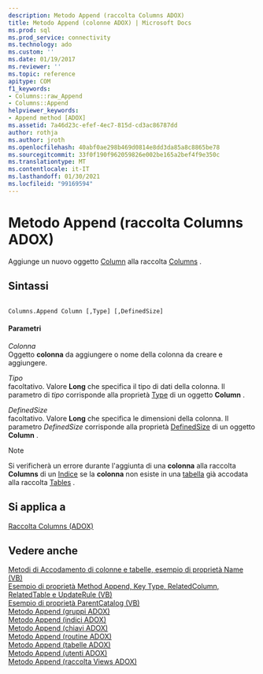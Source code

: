 ```yaml
---
description: Metodo Append (raccolta Columns ADOX)
title: Metodo Append (colonne ADOX) | Microsoft Docs
ms.prod: sql
ms.prod_service: connectivity
ms.technology: ado
ms.custom: ''
ms.date: 01/19/2017
ms.reviewer: ''
ms.topic: reference
apitype: COM
f1_keywords:
- Columns::raw_Append
- Columns::Append
helpviewer_keywords:
- Append method [ADOX]
ms.assetid: 7a46d23c-efef-4ec7-815d-cd3ac86787dd
author: rothja
ms.author: jroth
ms.openlocfilehash: 40abf0ae298b469d0814e8dd3da85a8c8865be78
ms.sourcegitcommit: 33f0f190f962059826e002be165a2bef4f9e350c
ms.translationtype: MT
ms.contentlocale: it-IT
ms.lasthandoff: 01/30/2021
ms.locfileid: "99169594"
---
```

# <a name="append-method-adox-columns"></a>Metodo Append (raccolta Columns ADOX)
Aggiunge un nuovo oggetto [Column](./column-object-adox.md) alla raccolta [Columns](./columns-collection-adox.md) .  
  
## <a name="syntax"></a>Sintassi  
  
```  
  
Columns.Append Column [,Type] [,DefinedSize]  
```  
  
#### <a name="parameters"></a>Parametri  
 *Colonna*  
 Oggetto **colonna** da aggiungere o nome della colonna da creare e aggiungere.  
  
 *Tipo*  
 facoltativo. Valore **Long** che specifica il tipo di dati della colonna. Il parametro di *tipo* corrisponde alla proprietà [Type](./type-property-column-adox.md) di un oggetto **Column** .  
  
 *DefinedSize*  
 facoltativo. Valore **Long** che specifica le dimensioni della colonna. Il parametro *DefinedSize* corrisponde alla proprietà [DefinedSize](./definedsize-property-adox.md) di un oggetto **Column** .  
  
> [!NOTE]
>  Si verificherà un errore durante l'aggiunta di una **colonna** alla raccolta **Columns** di un [Indice](./index-object-adox.md) se la **colonna** non esiste in una [tabella](./table-object-adox.md) già accodata alla raccolta [Tables](./tables-collection-adox.md) .  
  
## <a name="applies-to"></a>Si applica a  
 [Raccolta Columns (ADOX)](./columns-collection-adox.md)  
  
## <a name="see-also"></a>Vedere anche  
 [Metodi di Accodamento di colonne e tabelle, esempio di proprietà Name (VB)](./columns-and-tables-append-methods-name-property-example-vb.md)   
 [Esempio di proprietà Method Append, Key Type, RelatedColumn, RelatedTable e UpdateRule (VB)](./keys-append-method-key-type-relatedcolumn-relatedtable-example-vb.md)   
 [Esempio di proprietà ParentCatalog (VB)](./parentcatalog-property-example-vb.md)   
 [Metodo Append (gruppi ADOX)](./append-method-adox-groups.md)   
 [Metodo Append (indici ADOX)](./append-method-adox-indexes.md)   
 [Metodo Append (chiavi ADOX)](./append-method-adox-keys.md)   
 [Metodo Append (routine ADOX)](./append-method-adox-procedures.md)   
 [Metodo Append (tabelle ADOX)](./append-method-adox-tables.md)   
 [Metodo Append (utenti ADOX)](./append-method-adox-users.md)   
 [Metodo Append (raccolta Views ADOX)](./append-method-adox-views.md)